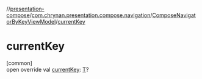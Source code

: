 //[presentation-compose](../../../index.md)/[com.chrynan.presentation.compose.navigation](../index.md)/[ComposeNavigatorByKeyViewModel](index.md)/[currentKey](current-key.md)

# currentKey

[common]\
open override val [currentKey](current-key.md): [T](index.md)?
